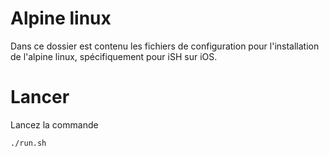 # Alpine linux 
Dans ce dossier est contenu les fichiers de configuration pour l'installation de l'alpine linux, spécifiquement pour iSH sur iOS.

# Lancer  
Lancez la commande 
```sh 
./run.sh 
```